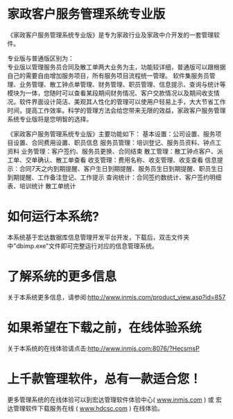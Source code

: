 # 家政客户服务管理系统专业版

《家政客户服务管理系统专业版》是专为家政行业及家政中介开发的一套管理软件。 

专业版与普通版区别为：  
专业版以管理服务员合同及散工单两大业务为主，功能较详细，普通版可以跟根据自己的需要自由增加服务项目，所有服务项目流程统一管理。 软件集服务员管理、业务管理、散工钟点单管理、财务管理、职员管理、信息提示、查询与统计等模块为一体，您随时可以查看某段期间财务情况、客户交款情况以及期间收支情况。软件界面设计简洁、美观其人性化的管理可以使用户轻易上手，大大节省工作时间，提高工作效率。科学的管理方法会给您带来无限的效益，家政客户服务管理系统专业版将是您明智的选择。

《家政客户服务管理系统专业版》主要功能如下： 基本设置：公司设置、服务项目设置、合同费用设置、职员信息 服务员管理：培训登记、服务员资料、钟点工资料 业务管理：客户签约、服务员更换、合同结束 散工管理：散工钟点客户、派工单、交单确认、散工单查看 收支管理：费用名称、收支管理、收支查看 信息提示：合同7天之内到期提醒、客户生日到期提醒、服务员生日到期提醒、职员生日到期提醒、工作备注登记、工作提示 查询统计：合同签约数统计、客户签约明细表、培训统计 散工单统计 

# 如何运行本系统?

本系统基于宏达数据库信息管理开发平台开发，下载后，双击文件夹中"dbimp.exe"文件即可完整运行对应的信息管理系统。

# 了解系统的更多信息

关于本系统更多信息，请参阅:http://www.inmis.com/product_view.asp?id=857

# 如果希望在下载之前，在线体验系统

关于本系统的在线体验请点击:http://www.inmis.com:8076/?HecsmsP

# 上千款管理软件，总有一款适合您！

更多管理系统的在线体验可以到宏达管理软件体验中心( www.inmis.com ) 或 宏达管理软件下载服务在线 ( www.hdcsc.com ) 在线体验。

